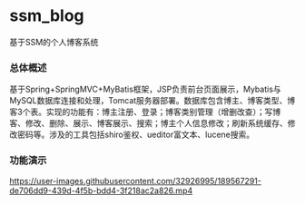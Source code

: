 
# ssm_blog
基于SSM的个人博客系统
### 总体概述
基于Spring+SpringMVC+MyBatis框架，JSP负责前台页面展示，Mybatis与MySQL数据库连接和处理，Tomcat服务器部署。数据库包含博主、博客类型、博客3个表。实现的功能有：博主注册、登录；博客类别管理（增删改查）；写博客、修改、删除、展示、博客展示、搜索；博主个人信息修改；刷新系统缓存、修改密码等。涉及的工具包括shiro鉴权、ueditor富文本、lucene搜索。
### 功能演示
https://user-images.githubusercontent.com/32926995/189567291-de706dd9-439d-4f5b-bdd4-3f218ac2a826.mp4
